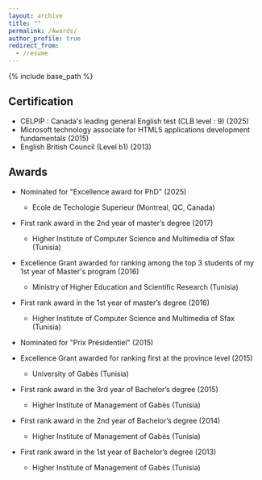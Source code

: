 ```yaml
---
layout: archive
title: ""
permalink: /Awards/
author_profile: true
redirect_from:
  - /resume
---
```


{% include base_path %}

## Certification

* CELPIP : Canada's leading general English test (CLB level : 9) (2025)
* Microsoft technology associate for HTML5 applications development fundamentals (2015)
* English British Council (Level b1) (2013)


## Awards

* Nominated for "Excellence award for PhD" (2025)
  - Ecole de Techologie Superieur (Montreal, QC, Canada)

* First rank award in the 2nd year of master’s degree (2017)
  - Higher Institute of Computer Science and Multimedia of Sfax (Tunisia) 

* Excellence Grant awarded for ranking among the top 3 students of my 1st year of Master's program (2016)
  - Ministry of Higher Education and Scientific Research (Tunisia)

* First rank award in the 1st year of master’s degree (2016)
  - Higher Institute of Computer Science and Multimedia of Sfax (Tunisia) 

* Nominated for "Prix Présidentiel" (2015)
  
* Excellence Grant awarded for ranking first at the province level (2015)
  - University of Gabès (Tunisia)

* First rank award in the 3rd year of Bachelor’s degree (2015)
  - Higher Institute of Management of Gabès (Tunisia)

* First rank award in the 2nd year of Bachelor’s degree (2014)
  - Higher Institute of Management of Gabès (Tunisia)

* First rank award in the 1st year of Bachelor’s degree (2013)
  - Higher Institute of Management of Gabès (Tunisia)

